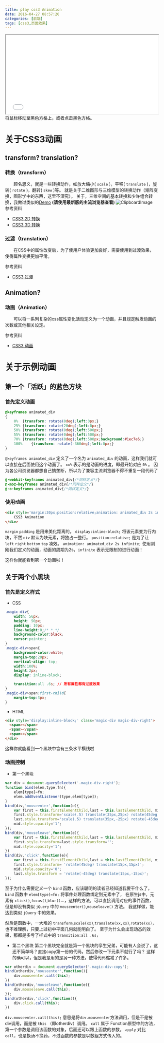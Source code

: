 ```yaml
---
title: play css3 Animation
date: 2016-04-27 08:57:20
categories: [前端]
tags: [css3,页面效果]
---
```


<iframe src='/htm/css31.html' style='width:100%;height:260px;'></iframe>
将鼠标移动至黑色方格上，或者点击黑色方格。

<!--more-->

# 关于CSS3动画
## transform? translation?
### 转换（transform）
　　顾名思义，就是一些转换动作，如放大缩小( `scale` )，平移( `translate` )，旋转( `rotate` )，翻转( `skew` )等。
就是关于二维图形与三维模型的转换动作（矩阵变换，图形学中的东西，这里不深究）。
关于，三维空间的基本转换和少许组合转换，我做过类似的[Demo](http://moyuyc.xyz/play_3d/play_3d_demo1.html) **(请使用最新版的主流浏览器查看)**
![ClipboardImage](http://obu9je6ng.bkt.clouddn.com/FtNOscEzzmaWRDZSdet7DYNfRDGL?imageslim)
参考资料
- [CSS3 2D 转换](http://www.w3school.com.cn/css3/css3_2dtransform.asp)
- [CSS3 3D 转换](http://www.w3school.com.cn/css3/css3_3dtransform.asp)

### 过渡（translation）
　　在CSS中的属性改变后，为了使用户体验更加良好，需要使用到过渡效果，使得属性变换更加平滑。

参考资料
- [CSS3 过渡](http://www.w3school.com.cn/css3/css3_transition.asp)

## Animation?
### 动画（Animation）
　　可以将一系列复杂的css属性变化活动定义为一个动画，并且规定触发动画的次数或其他相关设定。

参考资料
- [CSS3 动画](http://www.w3school.com.cn/css3/css3_animation.asp)

# 关于示例动画

## 第一个「活跃」的蓝色方块

### 首先定义动画

```css
@keyframes animated_div
{
	0%	{transform: rotate(0deg);left:0px;}
	25%	{transform: rotate(20deg);left:0px;}
	50%	{transform: rotate(0deg);left:500px;}
	55%	{transform: rotate(0deg);left:500px;}
	70%	{transform: rotate(0deg);left:500px;background:#1ec7e6;}
	100%	{transform: rotate(-360deg);left:0px;}
}
```
`@keyframes animated_div` 定义了一个名为 `animated_div` 的动画，这样我们就可以直接在后面使用这个动画了。
`xx%` 表示的是动画的进度，即最开始对应 `0%` 。
因为各公司浏览器都想自己搞垄断，所以为了兼容主流浏览器不得不重复一段代码了
```css
@-webkit-keyframes animated_div{/*同样定义*/}
@-moz-keyframes animated_div{/*同样定义*/}
@-o-keyframes animated_div{/*同样定义*/}
```

### 使用动画
```html
<div style='margin:30px;position:relative;animation: animated_div 2s infinite;padding:10px;display:inline-block;'>
	CSS3 Animation
</div>
```
`margin` `padding` 是用来美化距离的，
`display:inline-block;` 将该元素变为行内块，不然 `div` 默认为块元素，将独占一整行。
`position:relative;` 是为了让 `left` `right` `bottom` `top` 凑效。
`animation: animated_div 2s infinite;` 使用刚刚我们定义的动画，动画的周期为2s，`infinite` 表示无限制的进行动画！

这样你就能看到第一个动画啦！

## 关于两个小黑块
### 首先是定义样式
- CSS
```css
.magic-div{
	width: 56px;
	height: 50px;
	padding: 10px;
	line-height:0;/* * */
	background-color:black;
	cursor:pointer;
}
.magic-div>span{
	background-color:white;
	margin-top:20px;
	vertical-align: top;
	width:100%;
	height:2px;
	display: inline-block;

	transition:all .6s; // 所有属性都有过渡效果
}
.magic-div>span:first-child{
	margin-top:3px;
}
```

- HTML
```html
<div style='display:inline-block;' class='magic-div magic-div-right'>
  <span></span>
  <span></span>
  <span></span>
</div>
```
这样你就能看到一个黑块中含有三条水平横线啦

### **动画控制**
- 第一个黑块
```javascript
var div = document.querySelector('.magic-div-right');
function bind(elem,type,fn){
	elem[type]=fn;
	elem.addEventListener(type,elem[type]);
}
bind(div,'mouseenter',function(e){
	var first = this.firstElementChild,last = this.lastElementChild, mid = first.nextElementSibling;
	first.style.transform='scale(.5) translate(35px,25px) rotate(45deg)'
	last.style.transform='scale(.5) translate(35px,-25px) rotate(-45deg)'
	mid.style.opacity='1';
});
bind(div,'mouseleave',function(e){
	var first = this.firstElementChild,last = this.lastElementChild, mid = first.nextElementSibling;
	first.style.transform=last.style.transform='';
	mid.style.opacity='1';
})
bind(div,'click',function(e){
	var first = this.firstElementChild,last = this.lastElementChild, mid = first.nextElementSibling;
	first.style.transform= 'rotate(45deg) translate(15px,15px)';
	mid.style.opacity='0';
	last.style.transform = 'rotate(-45deg) translate(15px,-15px)';
});
```
至于为什么需要定义一个 `bind` 函数，应该聪明的读者已经知道我要干什么了，
`bind` 函数中 `elem[type]=fn;` 将事件处理函数绑定到元素中了，
在原生js中，元素有 `click()`,`focus()`,`blur()`...，这样的方法，可以直接调用对应的事件函数，
但是却没有类似 `jQuery` 中的 `mouseenter()`,`mouseleave()` 方法。
我这样做，能达到类似 `jQuery` 中的效果。

然后是函数中，一大堆的 `transform`,`scale(xx)`,`translate(xx,xx)`,`rotate(xx)`，也不难理解，只要上过初中平面几何就能明白了。
至于为什么会出现动态的效果，那都是多亏了样式中的 `transition:all .6s;`

- 第二个黑块
第二个黑块完全就是第一个黑块的孪生兄弟，可能有人会说了，这还不简单吗？直接copy第一份的代码，然后修改一下元素不就行了吗？
这样的确可以，但是我是用的是另一种方法，使得代码缩减了许多。
```javascript
var otherdiv = document.querySelector('.magic-div-copy');
bind(otherdiv,'mouseenter',function(){
	div.mouseenter.call(this);
})
bind(otherdiv,'mouseleave',function(e){
	div.mouseleave.call(this);
});
bind(otherdiv,'click',function(){
	div.click.call(this);
})
```
`div.mouseenter.call(this);` 意思是将`div.mouseenter`方法调用，但是不是被div调用，而是被 `this` （即otherdiv）调用。
`call` 属于 Function原型中的方法，第一个参数是调用该函数的对象，后面还可以跟上函数的参数。
`apply` 对比 `call`，也是换汤不换药，不过函数的参数是以数组方式传入的。
